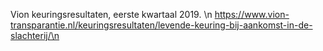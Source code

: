 Vion keuringsresultaten, eerste kwartaal 2019.  \n https://www.vion-transparantie.nl/keuringsresultaten/levende-keuring-bij-aankomst-in-de-slachterij/\n